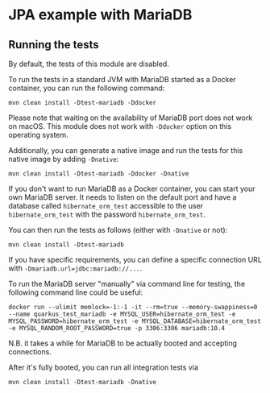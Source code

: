 # JPA example with MariaDB

## Running the tests

By default, the tests of this module are disabled.

To run the tests in a standard JVM with MariaDB started as a Docker container, you can run the following command:

```
mvn clean install -Dtest-mariadb -Ddocker
```

Please note that waiting on the availability of MariaDB port does not work on macOS.
This module does not work with `-Ddocker` option on this operating system.

Additionally, you can generate a native image and run the tests for this native image by adding `-Dnative`:

```
mvn clean install -Dtest-mariadb -Ddocker -Dnative
```

If you don't want to run MariaDB as a Docker container, you can start your own MariaDB server. It needs to listen on the default port and have a database called `hibernate_orm_test` accessible to the user `hibernate_orm_test` with the password `hibernate_orm_test`.

You can then run the tests as follows (either with `-Dnative` or not):

```
mvn clean install -Dtest-mariadb
```

If you have specific requirements, you can define a specific connection URL with `-Dmariadb.url=jdbc:mariadb://...`.

To run the MariaDB server "manually" via command line for testing, the following command line could be useful:

```
docker run --ulimit memlock=-1:-1 -it --rm=true --memory-swappiness=0 --name quarkus_test_mariadb -e MYSQL_USER=hibernate_orm_test -e MYSQL_PASSWORD=hibernate_orm_test -e MYSQL_DATABASE=hibernate_orm_test -e MYSQL_RANDOM_ROOT_PASSWORD=true -p 3306:3306 mariadb:10.4
```

N.B. it takes a while for MariaDB to be actually booted and accepting connections.

After it's fully booted, you can run all integration tests via

```
mvn clean install -Dtest-mariadb -Dnative
```
